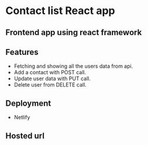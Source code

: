 # Contact list React app

## Frontend app using react framework

## Features
- Fetching and showing all the users data from api.
- Add a contact with POST call.
- Update user data with PUT call.
- Delete user from DELETE call.




## Deployment
- Netlify

## Hosted url
